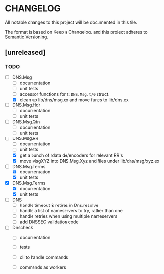 # CHANGELOG

All notable changes to this project will be documented in this file.

The format is based on [Keep a Changelog](https://keepachangelog.com/en/1.0.0/),
and this project adheres to [Semantic Versioning](https://semver.org/spec/v2.0.0.html).

## [unreleased]

### TODO

- [ ] DNS.Msg
    - [ ] documentation
    - [ ] unit tests
    - [ ] accessor functions for `t:DNS.Msg.t/0` struct.
    - [x] clean up lib/dns/msg.ex and move funcs to lib/dns.ex
- [ ] DNS.Msg.Hdr
    - [ ] documentation
    - [ ] unit tests
- [ ] DNS.Msg.Qtn
    - [ ] documentation
    - [ ] unit tests
- [ ] DNS.Msg.RR
    - [ ] documentation
    - [ ] unit tests
    - [x] get a bunch of rdata de/encoders for relevant RR's
    - [x] move MsgXYZ into DNS.Msg.Xyz and files under lib/dns/msg/xyz.ex
- [ ] DNS.Msg.Terms
    - [x] documentation
    - [x] unit tests
- [x] DNS.Msg.Terms
    - [x] documentation
    - [x] unit tests
- [ ] DNS
    - [ ] handle timeout & retires in Dns.resolve
    - [ ] handle a list of nameservers to try, rather than one
    - [ ] handle retries when using multiple nameservers
    - [ ] add DNSSEC validation code
- [ ] Dnscheck
    - [ ] documentation
    - [ ] tests
    - [ ] cli to handle commands
    - [ ] commands as workers

